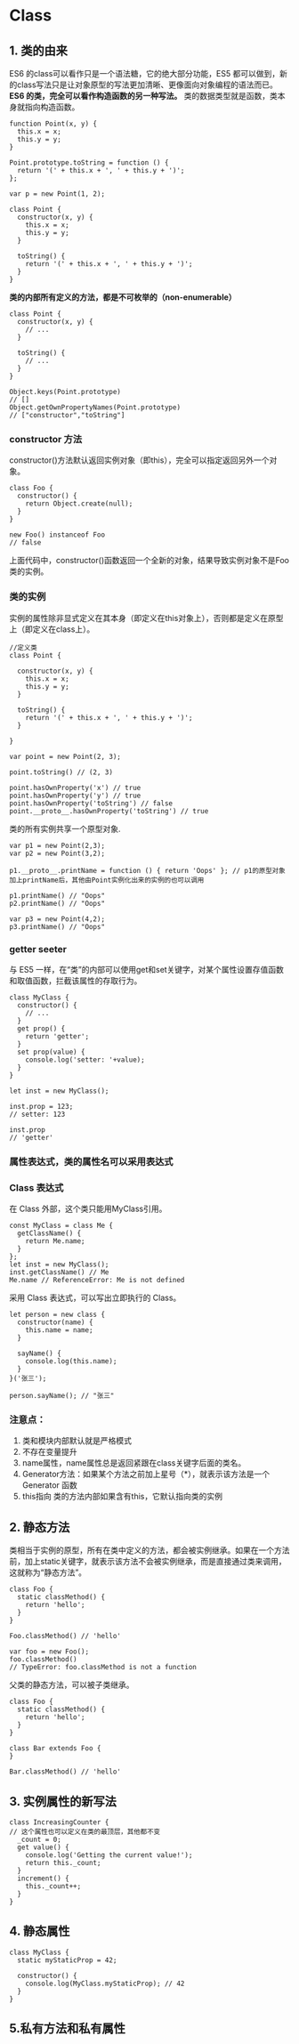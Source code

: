# Class
## 1. 类的由来
ES6 的class可以看作只是一个语法糖，它的绝大部分功能，ES5 都可以做到，新的class写法只是让对象原型的写法更加清晰、更像面向对象编程的语法而已。
**ES6 的类，完全可以看作构造函数的另一种写法。**
类的数据类型就是函数，类本身就指向构造函数。
```
function Point(x, y) {
  this.x = x;
  this.y = y;
}

Point.prototype.toString = function () {
  return '(' + this.x + ', ' + this.y + ')';
};

var p = new Point(1, 2);

class Point {
  constructor(x, y) {
    this.x = x;
    this.y = y;
  }

  toString() {
    return '(' + this.x + ', ' + this.y + ')';
  }
}
```

**类的内部所有定义的方法，都是不可枚举的（non-enumerable）**
```
class Point {
  constructor(x, y) {
    // ...
  }

  toString() {
    // ...
  }
}

Object.keys(Point.prototype)
// []
Object.getOwnPropertyNames(Point.prototype)
// ["constructor","toString"]
```

### constructor 方法
constructor()方法默认返回实例对象（即this），完全可以指定返回另外一个对象。
```
class Foo {
  constructor() {
    return Object.create(null);
  }
}

new Foo() instanceof Foo
// false
```
上面代码中，constructor()函数返回一个全新的对象，结果导致实例对象不是Foo类的实例。

### 类的实例
实例的属性除非显式定义在其本身（即定义在this对象上），否则都是定义在原型上（即定义在class上）。

```
//定义类
class Point {

  constructor(x, y) {
    this.x = x;
    this.y = y;
  }

  toString() {
    return '(' + this.x + ', ' + this.y + ')';
  }

}

var point = new Point(2, 3);

point.toString() // (2, 3)

point.hasOwnProperty('x') // true
point.hasOwnProperty('y') // true
point.hasOwnProperty('toString') // false
point.__proto__.hasOwnProperty('toString') // true

```
类的所有实例共享一个原型对象.
```
var p1 = new Point(2,3);
var p2 = new Point(3,2);

p1.__proto__.printName = function () { return 'Oops' }; // p1的原型对象加上printName后，其他由Point实例化出来的实例的也可以调用

p1.printName() // "Oops"
p2.printName() // "Oops"

var p3 = new Point(4,2);
p3.printName() // "Oops"

```

### getter seeter
与 ES5 一样，在“类”的内部可以使用get和set关键字，对某个属性设置存值函数和取值函数，拦截该属性的存取行为。
```
class MyClass {
  constructor() {
    // ...
  }
  get prop() {
    return 'getter';
  }
  set prop(value) {
    console.log('setter: '+value);
  }
}

let inst = new MyClass();

inst.prop = 123;
// setter: 123

inst.prop
// 'getter'
```
### 属性表达式，类的属性名可以采用表达式

### Class 表达式 
在 Class 外部，这个类只能用MyClass引用。
```
const MyClass = class Me {
  getClassName() {
    return Me.name;
  }
};
let inst = new MyClass();
inst.getClassName() // Me
Me.name // ReferenceError: Me is not defined

```
采用 Class 表达式，可以写出立即执行的 Class。
```
let person = new class {
  constructor(name) {
    this.name = name;
  }

  sayName() {
    console.log(this.name);
  }
}('张三');

person.sayName(); // "张三"
```

### 注意点：
1. 类和模块内部默认就是严格模式
2. 不存在变量提升
3. name属性，name属性总是返回紧跟在class关键字后面的类名。
4. Generator方法：如果某个方法之前加上星号（*），就表示该方法是一个 Generator 函数
5. this指向 类的方法内部如果含有this，它默认指向类的实例

## 2. 静态方法
类相当于实例的原型，所有在类中定义的方法，都会被实例继承。如果在一个方法前，加上static关键字，就表示该方法不会被实例继承，而是直接通过类来调用，这就称为“静态方法”。
```
class Foo {
  static classMethod() {
    return 'hello';
  }
}

Foo.classMethod() // 'hello'

var foo = new Foo();
foo.classMethod()
// TypeError: foo.classMethod is not a function
```
父类的静态方法，可以被子类继承。
```
class Foo {
  static classMethod() {
    return 'hello';
  }
}

class Bar extends Foo {
}

Bar.classMethod() // 'hello'
```

## 3. 实例属性的新写法
```
class IncreasingCounter {
// 这个属性也可以定义在类的最顶层，其他都不变
  _count = 0;
  get value() {
    console.log('Getting the current value!');
    return this._count;
  }
  increment() {
    this._count++;
  }
}
```
## 4. 静态属性
```
class MyClass {
  static myStaticProp = 42;

  constructor() {
    console.log(MyClass.myStaticProp); // 42
  }
}
```

## 5.私有方法和私有属性


